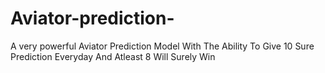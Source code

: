 # Aviator-prediction-
A very powerful Aviator Prediction Model With The Ability To Give 10 Sure Prediction Everyday And Atleast 8 Will Surely Win 
